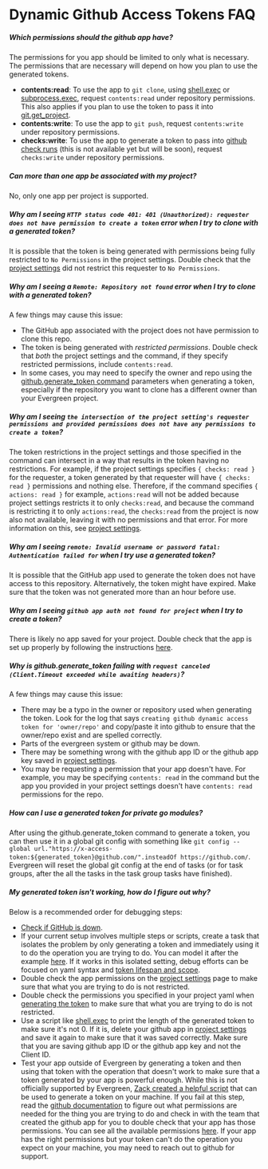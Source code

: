 # Dynamic Github Access Tokens FAQ

##### Which permissions should the github app have?

The permissions for you app should be limited to only what is necessary. The permissions that are necessary will depend on how you plan to use the generated tokens.

- **contents:read**: To use the app to `git clone`, using [shell.exec](Project-Configuration/Project-Commands/shellexec) or [subprocess.exec](Project-Configuration/Project-Commands/subprocessexec), request `contents:read` under repository permissions. This also applies if you plan to use the token to pass it into [git.get_project](Project-Configuration/Project-Commands/gitget_project).
- **contents:write**: To use the app to `git push`, request `contents:write` under repository permissions.
- **checks:write**: To use the app to generate a token to pass into [github check runs](Project-Configuration/Github-Integrations/github-check-runs) (this is not available yet but will be soon), request `checks:write` under repository permissions.

##### Can more than one app be associated with my project?

No, only one app per project is supported.

##### Why am I seeing `HTTP status code 401: 401 (Unauthorized): requester does not have permission to create a token` error when I try to clone with a generated token?

It is possible that the token is being generated with permissions being fully restricted to `No Permissions` in the project settings. Double check that the [project settings](Github-Integrations#dynamic-github-access-tokens) did not restrict this requester to `No Permissions`.

##### Why am I seeing a `Remote: Repository not found` error when I try to clone with a generated token?

A few things may cause this issue:

- The GitHub app associated with the project does not have permission to clone this repo.
- The token is being generated with _restricted permissions_. Double check that _both_ the project settings and the command, if they specify restricted permissions, include `contents:read`.
- In some cases, you may need to specify the owner and repo using the [github.generate_token command](Project-Configuration/Project-Commands#githubgenerate_token) parameters when generating a token, especially if the repository you want to clone has a different owner than your Evergreen project.

##### Why am I seeing `the intersection of the project setting's requester permissions and provided permissions does not have any permissions to create a token`?

The token restrictions in the project settings and those specified in the command can intersect in a way that results in the token having no restrictions. For example, if the project settings specifies `{ checks: read }` for the requester, a token generated by that requester will have `{ checks: read }` permissions and nothing else. Therefore, if the command specifies `{ actions: read }` for example, `actions:read` will not be added because project settings restricts it to only `checks:read`, and because the command is restricting it to only `actions:read`, the `checks:read` from the project is now also not available, leaving it with no permissions and that error. For more information on this, see [project settings](Github-Integrations#dynamic-github-access-tokens).

##### Why am I seeing `remote: Invalid username or password fatal: Authentication failed for` when I try use a generated token?

It is possible that the GitHub app used to generate the token does not have access to this repository.
Alternatively, the token might have expired. Make sure that the token was not generated more than an hour before use.

##### Why am I seeing `github app auth not found for project` when I try to create a token?

There is likely no app saved for your project. Double check that the app is set up properly by following the instructions [here](Github-Integrations#dynamic-github-access-tokens).

##### Why is github.generate_token failing with `request canceled (Client.Timeout exceeded while awaiting headers)`?

A few things may cause this issue:

- There may be a typo in the owner or repository used when generating the token. Look for the log that says `creating github dynamic access token for 'owner/repo'` and copy/paste it into github to ensure that the owner/repo exist and are spelled correctly.
- Parts of the evergreen system or github may be down.
- There may be something wrong with the github app ID or the github app key saved in [project settings](Github-Integrations#dynamic-github-access-tokens).
- You may be requesting a permission that your app doesn't have. For example, you may be specifying `contents: read` in the command but the app you provided in your project settings doesn't have `contents: read` permissions for the repo.

##### How can I use a generated token for private go modules?

After using the github.generate_token command to generate a token, you can then use it in a global git config with something like `git config --global url."https://x-access-token:${generated_token}@github.com/".insteadOf https://github.com/`. Evergreen will reset the global git config at the end of tasks (or for task groups, after the all the tasks in the task group tasks have finished).

##### My generated token isn't working, how do I figure out why?

Below is a recommended order for debugging steps:

- [Check if GitHub is down](https://www.githubstatus.com).
- If your current setup involves multiple steps or scripts, create a task that isolates the problem by only generating a token and immediately using it to do the operation you are trying to do. You can model it after the example [here](Project-Configuration/Project-Commands#githubgenerate_token). If it works in this isolated setting, debug efforts can be focused on yaml syntax and [token lifespan and scope](Project-Configuration/Project-Commands#token-lifespan).
- Double check the app permissions on the [project settings](Github-Integrations#dynamic-github-access-tokens) page to make sure that what you are trying to do is not restricted.
- Double check the permissions you specified in your project yaml when [generating the token](Project-Configuration/Project-Commands#githubgenerate_token) to make sure that what you are trying to do is not restricted.
- Use a script like [shell.exec](Project-Configuration/Project-Commands/shellexec) to print the length of the generated token to make sure it's not 0. If it is, delete your github app in [project settings](Github-Integrations#dynamic-github-access-tokens) and save it again to make sure that it was saved correctly. Make sure that you are saving github app ID or the github app key and not the Client ID.
- Test your app outside of Evergreen by generating a token and then using that token with the operation that doesn't work to make sure that a token generated by your app is powerful enough. While this is not officially supported by Evergreen, [Zack created a helpful script](https://github.com/10gen/employees/tree/master/home/zackary.santana/utils/github_dynamic_tokens) that can be used to generate a token on your machine. If you fail at this step, read the [github documentation](https://docs.github.com/en/rest/authentication/permissions-required-for-github-apps?apiVersion=2022-11-28) to figure out what permissions are needed for the thing you are trying to do and check in with the team that created the github app for you to double check that your app has those permissions. You can see all the available permissions [here](https://github.com/settings/apps/new). If your app has the right permissions but your token can't do the operation you expect on your machine, you may need to reach out to github for support.
